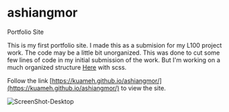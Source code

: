 # ashiangmor
Portfolio Site


This is my first portfolio site. I made this as a submision for my L100 project work.
The code may be a little bit unorganized. This was done to cut some few lines of code in my initial submission of the work.
But I'm working on a much organized structure [Here](https://github.com/Kuameh/ashiangmor/tree/SCSS-Architecture) with scss.

Follow the link [https://kuameh.github.io/ashiangmor/](https://kuameh.github.io/ashiangmor/) to view the site.

![ScreenShot-Desktop](https://github.com/Kuameh/ashiangmor/blob/zen-mode/ScreenShot-Desktop.png)
